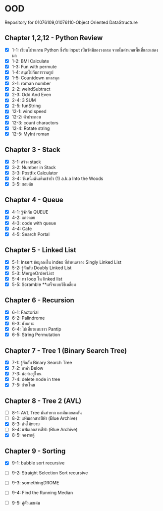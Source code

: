 # OOD
Repository for 01076109,01076110-Object Oriented DataStructure

## Chapter 1,2,12 - Python Review
- [X] 1-1: เขียนโปรแกรม Python ซึ่งรับ input เป็นรัศมีของวงกลม จากนั้นคำนวณพื้นที่และแสดงผล
- [X] 1-2: BMI Calculate
- [X] 1-3: Fun with permute
- [X] 1-4: สนุกไปกับการวาดรูป
- [X] 1-5: Countdown มหาสนุก
- [X] 2-1: roman number
- [X] 2-2: weirdSubtract
- [X] 2-3: Odd And Even
- [X] 2-4: 3 SUM
- [X] 2-5: funString
- [X] 12-1: wind speed
- [X] 12-2: ตัวประกอบ
- [X] 12-3: count charactors
- [X] 12-4: Rotate string
- [X] 12-5: MyInt roman

## Chapter 3 - Stack
- [X] 3-1: สร้าง stack
- [X] 3-2: Number in Stack
- [X] 3-3: Postfix Calculator
- [X] 3-4: วันหนึ่งฉันเดินเข้าป่า (1) a.k.a Into the Woods
- [X] 3-5: ซอยตัน

## Chapter 4 - Queue
- [X] 4-1: รู้จักกับ QUEUE
- [X] 4-2: แถวคอย
- [X] 4-3: code with queue
- [X] 4-4: Cafe
- [X] 4-5: Search Portal

## Chapter 5 - Linked List
- [X] 5-1: Insert ข้อมูลลงใน index ที่กำหนดของ Singly Linked List
- [X] 5-2: รู้จักกับ Doubly Linked List
- [X] 5-3: MergeOrderList
- [X] 5-4: หา loop ใน linked list
- [X] 5-5: Scramble **เสร็จแบบวิธีเหลี่ยม

## Chapter 6 - Recursion
- [X] 6-1: Factorial
- [X] 6-2: Palindrome
- [X] 6-3: นับเกาะ
- [X] 6-4: ไปเที่ยวแบบชาว Pantip
- [X] 6-5: String Permutation

## Chapter 7 - Tree 1 (Binary Search Tree)
- [X] 7-1: รู้จักกับ Binary Search Tree
- [X] 7-2: หาค่า Below
- [X] 7-3: พ่อจ๋าอยู่ไหน
- [X] 7-4: delete node in tree
- [X] 7-5: ส่วนไหน

## Chapter 8 - Tree 2 (AVL)
- [ ] 8-1: AVL Tree มันทำยาก เผามันเลยละกัน
- [ ] 8-2: แฟ้มเอกสารสีฟ้า (Blue Archive)
- [X] 8-3: ต้นไม้หยาบ
- [ ] 8-4: แฟ้มเอกสารสีฟ้า (Blue Archive)
- [X] 8-5: จองรถตู้

## Chapter 9 - Sorting
- [X] 9-1: bubble sort recursive
- [ ] 9-2: Straight Selection Sort recursive
- [ ] 9-3: somethingDROME
- [ ] 9-4: Find the Running Median
- [ ] 9-5: คู่ตัวเลขเด่น

